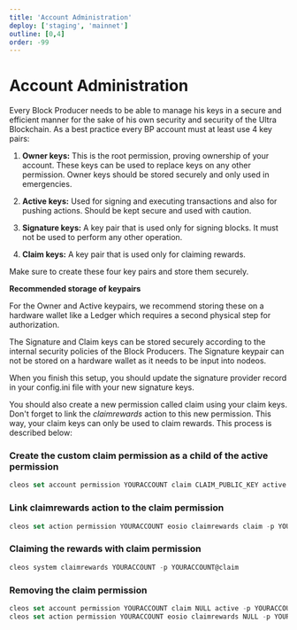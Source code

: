 ```yaml
---
title: 'Account Administration'
deploy: ['staging', 'mainnet']
outline: [0,4]
order: -99
---
```


# Account Administration

Every Block Producer needs to be able to manage his keys in a secure and efficient manner for the sake of his own security and security of the Ultra Blockchain. As a best practice every BP account must at least use 4 key pairs:

1.  **Owner keys:** This is the root permission, proving ownership of your account. These keys can be used to replace keys on any other permission. Owner keys should be stored securely and only used in emergencies.
    
2.  **Active keys:** Used for signing and executing transactions and also for pushing actions. Should be kept secure and used with caution.
    
3.  **Signature keys:** A key pair that is used only for signing blocks. It must not be used to perform any other operation.
    
4.  **Claim keys:** A key pair that is used only for claiming rewards.
    

Make sure to create these four key pairs and store them securely.

**Recommended storage of keypairs**

For the Owner and Active keypairs, we recommend storing these on a hardware wallet like a Ledger which requires a second physical step for authorization.

The Signature and Claim keys can be stored securely according to the internal security policies of the Block Producers. The Signature keypair can not be stored on a hardware wallet as it needs to be input into nodeos.

When you finish this setup, you should update the signature provider record in your config.ini file with your new signature keys.

You should also create a new permission called claim using your claim keys. Don't forget to link the _claimrewards_ action to this new permission. This way, your claim keys can only be used to claim rewards. This process is described below:

### Create the custom claim permission as a child of the active permission

```typescript
cleos set account permission YOURACCOUNT claim CLAIM_PUBLIC_KEY active -p YOURACCOUNT@active​
```

### Link claimrewards action to the claim permission

```typescript
cleos set action permission YOURACCOUNT eosio claimrewards claim -p YOURACCOUNT@active
```

### Claiming the rewards with claim permission

```typescript
cleos system claimrewards YOURACCOUNT -p YOURACCOUNT@claim
```

### Removing the claim permission

```typescript
cleos set account permission YOURACCOUNT claim NULL active -p YOURACCOUNT@active
cleos set action permission YOURACCOUNT eosio claimrewards NULL -p YOURACCOUNT@active
```